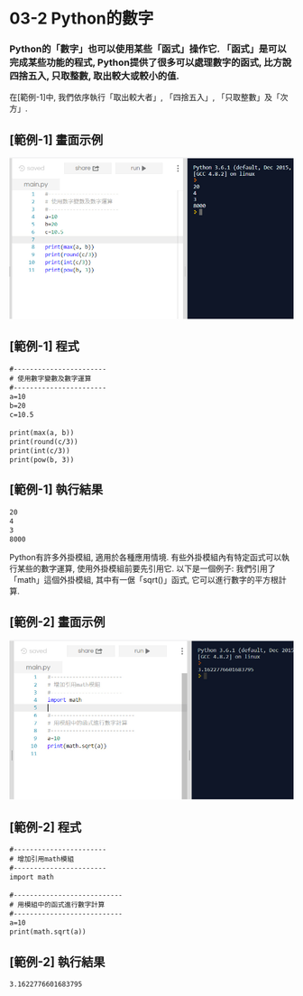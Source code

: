 # 03-2 Python的數字

### Python的「數字」也可以使用某些「函式」操作它. 「函式」是可以完成某些功能的程式, Python提供了很多可以處理數字的函式, 比方說四捨五入, 只取整數, 取出較大或較小的值. 

在[範例-1]中, 我們依序執行「取出較大者」, 「四捨五入」, 「只取整數」及「次方」.

## [範例-1] 畫面示例
![GitHub Logo](/images/03-2-1.jpg)

## [範例-1] 程式
```
#-----------------------
# 使用數字變數及數字運算
#-----------------------
a=10
b=20
c=10.5

print(max(a, b))
print(round(c/3))
print(int(c/3))
print(pow(b, 3))
```

## [範例-1] 執行結果
```
20
4
3
8000
```


Python有許多外掛模組, 適用於各種應用情境. 有些外掛模組內有特定函式可以執行某些的數字運算, 使用外掛模組前要先引用它.
以下是一個例子: 我們引用了「math」這個外掛模組, 其中有一倨「sqrt()」函式, 它可以進行數字的平方根計算.

## [範例-2] 畫面示例
![GitHub Logo](/images/03-2-2.jpg)

## [範例-2] 程式
```
#-----------------------
# 增加引用math模組
#-----------------------
import math

#---------------------------
# 用模組中的函式進行數字計算
#---------------------------
a=10
print(math.sqrt(a))
```

## [範例-2] 執行結果
```
3.1622776601683795
```
